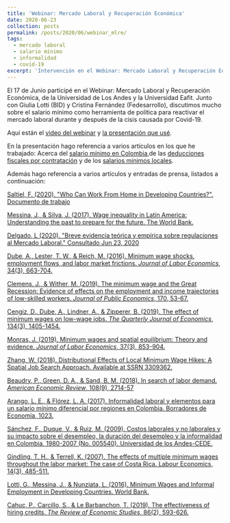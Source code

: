 ```yaml
---
title: 'Webinar: Mercado Laboral y Recuperación Económica'
date: 2020-06-23
collection: posts
permalink: /posts/2020/06/webinar_mlre/
tags:
  - mercado laboral
  - salario mínimo
  - informalidad
  - covid-19
excerpt: 'Intervención en el Webinar: Mercado Laboral y Recuperación Económica - Universidad de Los Andes y Universidad Eafit - Junio 17 2020'
---
```


El 17 de Junio participé en el Webinar: Mercado Laboral y Recuperación Económica, de la Universidad de Los Andes y la Universidad Eafit. Junto con Giulia Lotti (BID) y Cristina Fernández (Fedesarrollo), discutimos mucho sobre el salario mínimo como herramienta de política para reactivar el mercado laboral durante y después de la cisis causada por Covid-19.

Aquí están el [video del webinar](https://www.youtube.com/watch?v=qH0-sj6Vklg&feature=youtu.be) y [la presentación que usé](/files/Webinar.pdf).



En la presentación hago referencia a varios artículos en los que he trabajado: Acerca del [salario mínimo en Colombia](https://doi.org/10.1016/j.worlddev.2020.104999),de las [deducciones fiscales por contratación](https://www.banxico.org.mx/publicaciones-y-prensa/documentos-de-investigacion-del-banco-de-mexico/%7BCF0A9949-2D72-6738-EF15-57CFA57249CD%7D.pdf) y de los [salarios mínimos locales](https://jorgeperezperez.com/research/2017-10-10-city-minimum-wages).

Además hago referencia a varios artículos y entradas de prensa, listados a continuación:

[Saltiel, F. (2020). "Who Can Work From Home in Developing Countries?". Documento de trabajo](http://www.google.com/url?q=http%3A%2F%2Feconweb.umd.edu%2F~saltiel%2Ffiles%2Fwfh_mostrecent.pdf&sa=D&sntz=1&usg=AFQjCNF7-U4Gimc3Gml0MV784oei7yVLFQ)

[Messina, J., & Silva, J. (2017). Wage inequality in Latin America: Understanding the past to prepare for the future. The World Bank.](https://openknowledge.worldbank.org/bitstream/handle/10986/28682/9781464810398.pdf)

[Delgado, L (2020). "Breve evidencia teórica y empírica sobre regulaciones al Mercado Laboral." Consultado Jun 23, 2020](https://ladelgadop.blogspot.com/2020/06/breve-evidencia-teorica-y-empirica.html)

[Dube, A., Lester, T. W., & Reich, M. (2016). Minimum wage shocks, employment flows, and labor market frictions. *Journal of Labor Economics*, 34(3), 663-704.](https://www.journals.uchicago.edu/doi/abs/10.1086/685449)

[Clemens, J., & Wither, M. (2019). The minimum wage and the Great Recession: Evidence of effects on the employment and income trajectories of low-skilled workers. *Journal of Public Economics*, 170, 53-67.](https://www.sciencedirect.com/science/article/pii/S0047272719300052)

[Cengiz, D., Dube, A., Lindner, A., & Zipperer, B. (2019). The effect of minimum wages on low-wage jobs. *The Quarterly Journal of Economics*, 134(3), 1405-1454.](https://academic.oup.com/qje/article-abstract/134/3/1405/5484905)

[Monras, J. (2019). Minimum wages and spatial equilibrium: Theory and evidence. *Journal of Labor Economics*, 37(3), 853-904.](https://www.journals.uchicago.edu/doi/abs/10.1086/702650)

[Zhang, W. (2018). Distributional Effects of Local Minimum Wage Hikes: A Spatial Job Search Approach. Available at SSRN 3309362.](https://papers.ssrn.com/sol3/papers.cfm?abstract_id=3309362)

[Beaudry, P., Green, D. A., & Sand, B. M. (2018). In search of labor demand. *American Economic Review*, 108(9), 2714-57](https://www.aeaweb.org/doi/10.1257/aer.20141374)

[Arango, L. E., & Flórez, L. A. (2017). Informalidad laboral y elementos para un salario mínimo diferencial por regiones en Colombia. Borradores de Economía, 1023.](http://repositorio.banrep.gov.co/handle/20.500.12134/6336)

[Sánchez, F., Duque, V., & Ruiz, M. (2009). Costos laborales y no laborales y su impacto sobre el desempleo, la duración del desempleo y la informalidad en Colombia, 1980-2007 (No. 005540). Universidad de los Andes-CEDE.](https://ideas.repec.org/p/col/000089/005540.html)

[Gindling, T. H., & Terrell, K. (2007). The effects of multiple minimum wages throughout the labor market: The case of Costa Rica. Labour Economics, 14(3), 485-511.](https://www.sciencedirect.com/science/article/pii/S0927537106000054)

[Lotti, G., Messina, J., & Nunziata, L. (2016). Minimum Wages and Informal Employment in Developing Countries. World Bank.](https://www.google.com/url?sa=t&rct=j&q=&esrc=s&source=web&cd=&cad=rja&uact=8&ved=2ahUKEwj5nt_wv5nqAhURCKwKHd89DjIQFjAAegQIARAB&url=http%3A%2F%2Fjobsanddevelopmentconference.org%2Fwp-content%2Fuploads%2F2016%2F10%2FLOTTI_Minimum-Wages-and-Informal-Employment-in-Developing-Countries.pdf&usg=AOvVaw2bUz_1ZwOhBY85d3dRZ9J-)

[Cahuc, P., Carcillo, S., & Le Barbanchon, T. (2019). The effectiveness of hiring credits. *The Review of Economic Studies*, 86(2), 593-626.](https://academic.oup.com/restud/article-abstract/86/2/593/4829925)




